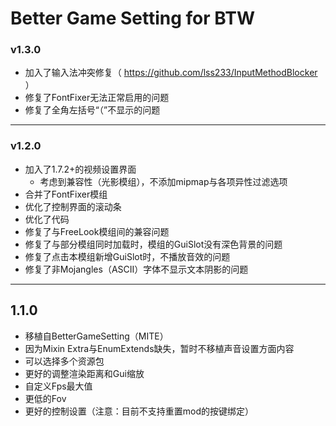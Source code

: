 # Better Game Setting for BTW

### v1.3.0
* 加入了输入法冲突修复（ https://github.com/lss233/InputMethodBlocker ）
* 修复了FontFixer无法正常启用的问题
* 修复了全角左括号“（”不显示的问题

---

### v1.2.0
* 加入了1.7.2+的视频设置界面
    * 考虑到兼容性（光影模组），不添加mipmap与各项异性过滤选项
* 合并了FontFixer模组
* 优化了控制界面的滚动条
* 优化了代码
* 修复了与FreeLook模组间的兼容问题
* 修复了与部分模组同时加载时，模组的GuiSlot没有深色背景的问题
* 修复了点击本模组新增GuiSlot时，不播放音效的问题
* 修复了非Mojangles（ASCII）字体不显示文本阴影的问题

---

## 1.1.0
* 移植自BetterGameSetting（MITE）
* 因为Mixin Extra与EnumExtends缺失，暂时不移植声音设置方面内容
* 可以选择多个资源包
* 更好的调整渲染距离和Gui缩放
* 自定义Fps最大值
* 更低的Fov
* 更好的控制设置（注意：目前不支持重置mod的按键绑定）